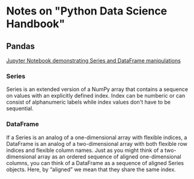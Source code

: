 # Notes on "Python Data Science Handbook"

## Pandas

[Jupyter Notebook demonstrating Series and DataFrame manipulations](notebooks/pandas-series-and-dataframes.ipynb)

### Series

Series is an extended version of a NumPy array that contains a sequence on values with an explicitly defined index. Index can be numberic or can consist of alphanumeric labels while index values don't have to be sequential.

### DataFrame

If a Series is an analog of a one-dimensional array with flexible indices, a DataFrame is an analog of a two-dimensional array with both flexible row indices and flexible column names. Just as you might think of a two-dimensional array as an ordered sequence of aligned one-dimensional columns, you can think of a DataFrame as a sequence of aligned Series objects. Here, by “aligned” we mean that they share the same index.
